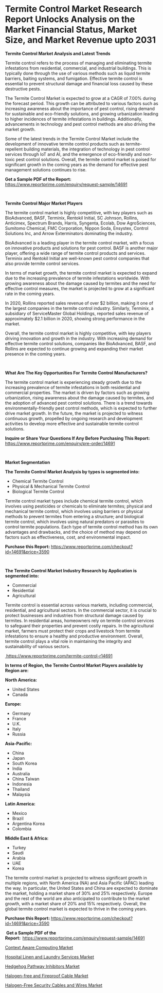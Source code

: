 <p><h1>Termite Control Market Research Report Unlocks Analysis on the Market Financial Status, Market Size, and Market Revenue upto 2031</h1></p><p><strong>Termite Control Market Analysis and Latest Trends</strong></p>
<p><p>Termite control refers to the process of managing and eliminating termite infestations from residential, commercial, and industrial buildings. This is typically done through the use of various methods such as liquid termite barriers, baiting systems, and fumigation. Effective termite control is essential to prevent structural damage and financial loss caused by these destructive pests.</p><p>The Termite Control Market is expected to grow at a CAGR of 7.00% during the forecast period. This growth can be attributed to various factors such as increasing awareness about the importance of pest control, rising demand for sustainable and eco-friendly solutions, and growing urbanization leading to higher incidences of termite infestations in buildings. Additionally, advancements in technology and pest control methods are also driving the market growth.</p><p>Some of the latest trends in the Termite Control Market include the development of innovative termite control products such as termite-repellent building materials, the integration of technology in pest control services through IoT and AI, and the emergence of eco-friendly and non-toxic pest control solutions. Overall, the termite control market is poised for significant growth in the coming years as the demand for effective pest management solutions continues to rise.</p></p>
<p><strong>Get a Sample PDF of the Report:&nbsp;</strong> <a href="https://www.reportprime.com/enquiry/request-sample/14691">https://www.reportprime.com/enquiry/request-sample/14691</a></p>
<p>&nbsp;</p>
<p><strong>Termite Control Major Market Players</strong></p>
<p><p>The termite control market is highly competitive, with key players such as BioAdvanced, BASF, Terminix, Rentokil Initial, SC Johnson, Rollins, Anticimex, Spectrum Brands, Harris, Syngenta, Ecolab, Dow AgroSciences, Sumitomo Chemical, FMC Corporation, Nippon Soda, Ensystex, Control Solutions Inc, and Arrow Exterminators dominating the industry.</p><p>BioAdvanced is a leading player in the termite control market, with a focus on innovative products and solutions for pest control. BASF is another major player, offering a wide range of termite control products and services. Terminix and Rentokil Initial are well-known pest control companies that also provide termite control services.</p><p>In terms of market growth, the termite control market is expected to expand due to the increasing prevalence of termite infestations worldwide. With growing awareness about the damage caused by termites and the need for effective control measures, the market is projected to grow at a significant rate in the coming years.</p><p>In 2020, Rollins reported sales revenue of over $2 billion, making it one of the largest companies in the termite control industry. Similarly, Terminix, a subsidiary of ServiceMaster Global Holdings, reported sales revenue of approximately $2.1 billion in 2020, showing strong performance in the market.</p><p>Overall, the termite control market is highly competitive, with key players driving innovation and growth in the industry. With increasing demand for effective termite control solutions, companies like BioAdvanced, BASF, and Rollins are expected to continue growing and expanding their market presence in the coming years.</p></p>
<p>&nbsp;</p>
<p><strong>What Are The Key Opportunities For Termite Control Manufacturers?</strong></p>
<p><p>The termite control market is experiencing steady growth due to the increasing prevalence of termite infestations in both residential and commercial properties. The market is driven by factors such as growing urbanization, rising awareness about the damage caused by termites, and the adoption of advanced pest control solutions. There is a trend towards environmentally-friendly pest control methods, which is expected to further drive market growth. In the future, the market is projected to witness continuous growth, propelled by ongoing research and development activities to develop more effective and sustainable termite control solutions.</p></p>
<p><strong>Inquire or Share Your Questions If Any Before Purchasing This Report:</strong> <a href="https://www.reportprime.com/enquiry/pre-order/14691">https://www.reportprime.com/enquiry/pre-order/14691</a></p>
<p>&nbsp;</p>
<p><strong>Market Segmentation</strong></p>
<p><strong>The Termite Control Market Analysis by types is segmented into:</strong></p>
<p><ul><li>Chemical Termite Control</li><li>Physical & Mechanical Termite Control</li><li>Biological Termite Control</li></ul></p>
<p><p>Termite control market types include chemical termite control, which involves using pesticides or chemicals to eliminate termites; physical and mechanical termite control, which involves using barriers or physical methods to prevent termites from entering a structure; and biological termite control, which involves using natural predators or parasites to control termite populations. Each type of termite control method has its own advantages and drawbacks, and the choice of method may depend on factors such as effectiveness, cost, and environmental impact.</p></p>
<p><strong>Purchase this Report:&nbsp;</strong><a href="https://www.reportprime.com/checkout?id=14691&price=3590">https://www.reportprime.com/checkout?id=14691&price=3590</a></p>
<p>&nbsp;</p>
<p><strong>The Termite Control Market Industry Research by Application is segmented into:</strong></p>
<p><ul><li>Commercial</li><li>Residential</li><li>Agricultural</li></ul></p>
<p><p>Termite control is essential across various markets, including commercial, residential, and agricultural sectors. In the commercial sector, it is crucial to protect businesses and industries from structural damage caused by termites. In residential areas, homeowners rely on termite control services to safeguard their properties and prevent costly repairs. In the agricultural market, farmers must protect their crops and livestock from termite infestations to ensure a healthy and productive environment. Overall, termite control plays a vital role in maintaining the integrity and sustainability of various sectors.</p></p>
<p><a href="https://www.reportprime.com/termite-control-r14691">&nbsp;https://www.reportprime.com/termite-control-r14691</a></p>
<p><strong>In terms of Region, the Termite Control Market Players available by Region are:</strong></p>
<p>
    <p> <strong> North America: </strong>
        <ul>
            <li>United States</li>
            <li>Canada</li>
        </ul>
        </p> 
    <p> <strong> Europe: </strong>
        <ul>
            <li>Germany</li>
            <li>France</li>
            <li>U.K.</li>
            <li>Italy</li>
            <li>Russia</li>
        </ul>
        </p> 
    <p> <strong> Asia-Pacific: </strong>
        <ul>
            <li>China</li>
            <li>Japan</li>
            <li>South Korea</li>
            <li>India</li>
            <li>Australia</li>
            <li>China Taiwan</li>
            <li>Indonesia</li>
            <li>Thailand</li>
            <li>Malaysia</li>
        </ul>
        </p> 
    <p> <strong> Latin America: </strong>
        <ul>
            <li>Mexico</li>
            <li>Brazil</li>
            <li>Argentina Korea</li>
            <li>Colombia</li>
        </ul>
        </p> 
    <p> <strong> Middle East & Africa: </strong>
        <ul>
            <li>Turkey</li>
            <li>Saudi</li>
            <li>Arabia</li>
            <li>UAE</li>
            <li>Korea</li>
        </ul>
    </p>
    </p>
<p><p>The termite control market is projected to witness significant growth in multiple regions, with North America (NA) and Asia Pacific (APAC) leading the way. In particular, the United States and China are expected to dominate the market, holding a market share of 30% and 25% respectively. Europe and the rest of the world are also anticipated to contribute to the market growth, with a market share of 20% and 15% respectively. Overall, the global termite control market is expected to thrive in the coming years.</p></p>
<p><strong>Purchase this Report: </strong><a href="https://www.reportprime.com/checkout?id=14691&price=3590">https://www.reportprime.com/checkout?id=14691&price=3590</a></p>
<p>&nbsp;<strong>Get a Sample PDF of the Report:&nbsp;&nbsp;</strong><a href="https://www.reportprime.com/enquiry/request-sample/14691">https://www.reportprime.com/enquiry/request-sample/14691</a></p>
<p><strong></strong></p>
<p><p><a href="https://issuu.com/reportprime-2/docs/context-aware-computing-market-size-2030.pptx">Context Aware Computing Market</a></p><p><a href="https://github.com/ayamsauke86/Market-Research-Report-List-1/blob/main/hospital-linen-and-laundry-services-market.md">Hospital Linen and Laundry Services Market</a></p><p><a href="https://github.com/airdrophunter675/Market-Research-Report-List-1/blob/main/hedgehog-pathway-inhibitors-market.md">Hedgehog Pathway Inhibitors Market</a></p><p><a href="https://medium.com/@rosslarkin1962/global-halogen-free-and-fireproof-cable-market-size-and-market-trends-analysis-by-regional-2774403d3821">Halogen-free and Fireproof Cable Market</a></p><p><a href="https://medium.com/@siregarjefri23_12225/global-halogen-free-security-cables-and-wires-market-size-is-expected-to-reach-at-a-cagr-of-4-5-6cd53c732eb8">Halogen-Free Security Cables and Wires Market</a></p></p>
